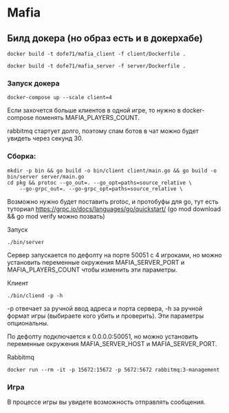 # Mafia

## Билд докера (но образ есть и в докерхабе)

```
docker build -t dofe71/mafia_client -f client/Dockerfile .

docker build -t dofe71/mafia_server -f server/Dockerfile .
```

### Запуск докера

```
docker-compose up --scale client=4
```
Если захочется больше клиентов в одной игре, то нужно в docker-compose поменять MAFIA_PLAYERS_COUNT.

rabbitmq стартует долго, поэтому спам ботов в чат можно будет увидеть через секунд 30.

### Сборка:
```
mkdir -p bin && go build -o bin/client client/main.go && go build -o bin/server server/main.go
cd pkg && protoc --go_out=. --go_opt=paths=source_relative \
    --go-grpc_out=. --go-grpc_opt=paths=source_relative \
```

Возможно нужно будет поставить protoc, и протобуфы для go, тут есть туториал https://grpc.io/docs/languages/go/quickstart/ (go mod download && go mod verify можно позвать)

Запуск
```
./bin/server
```
Сервер запускается по дефолту на порте 50051 с 4 игроками, но можно установить переменные окружения MAFIA_SERVER_PORT и MAFIA_PLAYERS_COUNT чтобы изменить эти параметры.

Клиент
```
./bin/cliend -p -h
```
-p отвечает за ручной ввод адреса и порта сервера, -h за ручной формат игры (выбираете кого убить и проверить). Эти параметры опциональны.

По дефолту подключается к 0.0.0.0:50051, но можно установить переменные окружения MAFIA_SERVER_HOST и MAFIA_SERVER_PORT.

Rabbitmq

```
docker run --rm -it -p 15672:15672 -p 5672:5672 rabbitmq:3-management
```

### Игра

В процессе игры вы увидете возможность отправлять сообщения.

